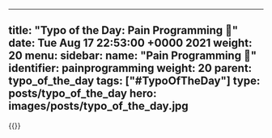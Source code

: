 
---
title: "Typo of the Day: Pain Programming 🤕"
date: Tue Aug 17 22:53:00 +0000 2021
weight: 20
menu:
  sidebar:
    name: "Pain Programming 🤕"
    identifier: painprogramming
    weight: 20
    parent: typo_of_the_day
tags: ["#TypoOfTheDay"]
type: posts/typo_of_the_day
hero: images/posts/typo_of_the_day.jpg
---


{{<tweet user="mariatta" id="1427765431876476928">}}

